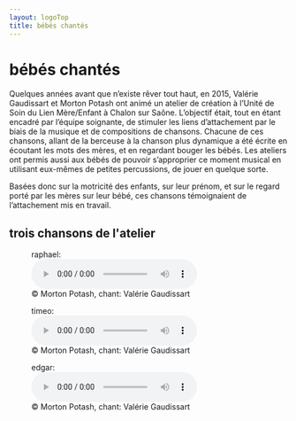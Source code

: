 ```yaml
---
layout: logoTop
title: bébés chantés
---
```


<h1>bébés chantés</h1>

<p class="intro-text">Quelques années avant que n’existe <span class="rever-typog"> rêver tout haut</span>, en 2015, Valérie Gaudissart et Morton Potash ont animé un atelier de création à l’Unité de Soin du Lien Mère/Enfant à Chalon sur Saône. L’objectif était, tout en étant encadré par l’équipe soignante, de stimuler les liens d’attachement par le biais de la musique et de compositions de chansons. Chacune de ces chansons, allant de la berceuse à la chanson plus dynamique a été écrite en écoutant les mots des mères, et en regardant bouger les bébés. Les ateliers ont permis aussi aux bébés de pouvoir s’approprier ce moment musical en utilisant eux-mêmes de petites percussions, de jouer en quelque sorte.</p>

<p class="intro-text">Basées donc sur la motricité des enfants, sur leur prénom, et sur le regard porté par les mères sur leur bébé, ces chansons témoignaient de l’attachement mis en travail.</p>

<h2>trois chansons de l'atelier</h2>
<figure>
    <figcaption>raphael:</figcaption>
    <audio
        controls
        src="https://rth8.b-cdn.net/raphael.mp3">
            Your browser does not support the
            <code>audio</code> element.
    </audio>
        <figcaption class="figCapCenter">© Morton Potash, chant: Valérie Gaudissart</figcaption>

</figure>
<figure>
    <figcaption>timeo:</figcaption>
    <audio
        controls
        src="https://rth8.b-cdn.net/timeo.mp3">
            Your browser does not support the
            <code>audio</code> element.
    </audio>
        <figcaption class="figCapCenter">© Morton Potash, chant: Valérie Gaudissart</figcaption>

</figure>

<figure>
    <figcaption>edgar:</figcaption>
    <audio
        controls
        src="https://rth8.b-cdn.net/edgar.mp3">
            Your browser does not support the
            <code>audio</code> element.
    </audio>
        <figcaption class="figCapCenter">© Morton Potash, chant: Valérie Gaudissart</figcaption>

</figure>
